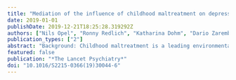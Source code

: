 ```yaml
---
title: "Mediation of the influence of childhood maltreatment on depression relapse by cortical structure: a 2-year longitudinal observational study"
date: 2019-01-01
publishDate: 2019-12-21T18:25:28.319292Z
authors: ["Nils Opel", "Ronny Redlich", "Katharina Dohm", "Dario Zaremba", "Janik Goltermann", "Jonathan Repple", "Claas Kaehler", "Dominik Grotegerd", "Elisabeth J. Leehr", "Joscha Böhnlein", "Katharina Förster", "Susanne Meinert", "Verena Enneking", "Lisa Sindermann", "Fanni Dzvonyar", "Daniel Emden", "Ramona Leenings", "Nils Winter", "Tim Hahn", "Harald Kugel", "Walter Heindel", "Ulrike Buhlmann", "Bernhard T. Baune", "Volker Arolt", "Udo Dannlowski"]
publication_types: ["2"]
abstract: "Background: Childhood maltreatment is a leading environmental risk factor for an unfavourable course of disease in major depressive disorder. Both maltreatment and major depressive disorder are associated with similar brain structural alterations suggesting that brain structural changes could mediate the adverse influence of maltreatment on clinical outcome in major depressive disorder. However, longitudinal studies have not been able to confirm this hypothesis. We therefore aimed to clarify the relationship between childhood trauma, brain structural alterations, and depression relapse in a longitudinal design. Methods: We recruited participants at the Department of Psychiatry, University of Münster, Germany, from the Münster Neuroimage Cohort for whom 2-year longitudinal clinical data were available. Baseline data acquisition comprised clinical assessments, structural MRI, and retrospective assessment of the extent of childhood maltreatment experiences using the Childhood Trauma Questionnaire. Clinical follow-up assessments were conducted in all participants 2 years after initial recruitment. Findings: Initial recruitment was March 21, 2010–Jan 29, 2016; follow-up reassessment Sept 7, 2012–March 9, 2018. 110 patients with major depressive disorder participated in this study. 35 patients were relapse-free, whereas 75 patients had experienced depression relapse within the 2-year follow-up period. Childhood maltreatment was significantly associated with depression relapse during follow-up (odds ratio [OR] 1˙035, 95% CI 1˙001–1˙070; p=0˙045). Both previous childhood maltreatment experiences and future depression relapse were associated with reduced cortical surface area (OR 0˙996, 95% CI 0˙994–0˙999; p=0˙001), primarily in the right insula at baseline (r=−0˙219, p=0˙023). Insular surface area was shown to mediate the association between maltreatment and future depression relapse (indirect effect: coefficient 0˙0128, SE 0˙0081, 95% CI 0˙0024–0˙0333). Interpretation: Early life stress has a detrimental effect on brain structure, which increases the risk of unfavourable disease courses in major depression. Clinical and translational research should explore the role of childhood maltreatment as causing a potential clinically and biologically distinct subtype of major depressive disorder. Funding: The German Research Foundation, the Interdisciplinary Centre for Clinical Research, and the Deanery of the Medical Faculty of the University of Münster."
featured: false
publication: "*The Lancet Psychiatry*"
doi: "10.1016/S2215-0366(19)30044-6"
---
```


